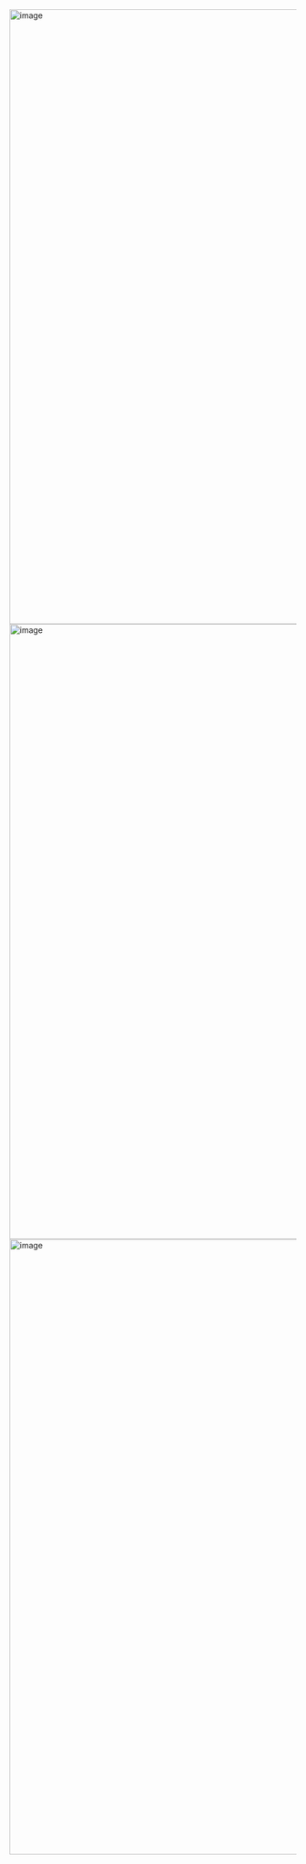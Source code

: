 

<img width="1921" height="1080" alt="image" src="https://github.com/user-attachments/assets/93185945-233f-449c-8f1c-3ecade0e96d4" />

<img width="1921" height="1081" alt="image" src="https://github.com/user-attachments/assets/deee5ab3-77a1-4ea3-815f-9851b04aa29a" />

<img width="1917" height="1081" alt="image" src="https://github.com/user-attachments/assets/dd9a8dbe-ad38-4bab-bbc3-1e50e305689f" />
